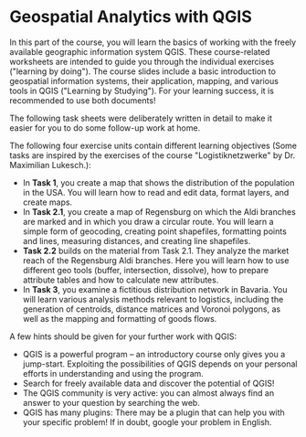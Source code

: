 
# Geospatial Analytics with QGIS

In this part of the course, you will learn the basics of working with the freely available geographic information system QGIS. These course-related worksheets are intended to guide you through the individual exercises ("learning by doing"). The course slides include a basic introduction to geospatial information systems, their application, mapping, and various tools in QGIS ("Learning by Studying"). For your learning success, it is recommended to use both documents!

The following task sheets were deliberately written in detail to make it easier for you to do some follow-up work at home.

The following four exercise units contain different learning objectives (Some tasks are inspired by the exercises of the course "Logistiknetzwerke" by Dr. Maximilian Lukesch.):
- In **Task 1**, you create a map that shows the distribution of the population in the USA. You will learn how to read and edit data, format layers, and create maps.
- In **Task 2.1**, you create a map of Regensburg on which the Aldi branches are marked and in which you draw a circular route. You will learn a simple form of geocoding, creating point shapefiles, formatting points and lines, measuring distances, and creating line shapefiles.
- **Task 2.2** builds on the material from Task 2.1. They analyze the market reach of the Regensburg Aldi branches. Here you will learn how to use different geo tools (buffer, intersection, dissolve), how to prepare attribute tables and how to calculate new attributes.
- In **Task 3**, you examine a fictitious distribution network in Bavaria. You will learn various analysis methods relevant to logistics, including the generation of centroids, distance matrices and Voronoi polygons, as well as the mapping and formatting of goods flows.

A few hints should be given for your further work with QGIS:
- QGIS is a powerful program – an introductory course only gives you a jump-start. Exploiting the possibilities of QGIS depends on your personal efforts in understanding and using the program.
- Search for freely available data and discover the potential of QGIS!
- The QGIS community is very active: you can almost always find an answer to your question by searching the web.
- QGIS has many plugins: There may be a plugin that can help you with your specific problem! If in doubt, google your problem in English.

